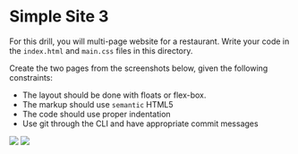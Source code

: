 # Simple Site 3

For this drill, you will multi-page website for a restaurant. Write your code in the `index.html` and `main.css` files in this directory.

Create the two pages from the screenshots below, given the following
constraints:

* The layout should be done with floats or flex-box.
* The markup should use `semantic` HTML5
* The code should use proper indentation
* Use git through the CLI and have appropriate commit messages

![](images/restaurant-page-1.png)
![](images/restaurant-page-2.png)
